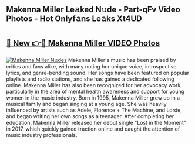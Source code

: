 ## Makenna Miller Le𝚊ked N𝚞de - Part-qFv Video Photos - Hot Onlyf𝚊ns Le𝚊ks Xt4UD

# <h2><a href="http://ab73310.deff.icu/?id=Makenna+Miller">🔗 New 👉🔴 Makenna Miller VIDEO Photos</a></h2>

[![Makenna Miller N𝚞des](https://i.imgur.com/rIISA9y.gif)](http://ab73310.deff.icu/?id=Makenna+Miller)
Makenna Miller's music has been praised by critics and fans alike, with many noting her unique voice, introspective lyrics, and genre-bending sound. Her songs have been featured on popular playlists and radio stations, and she has gained a dedicated following online. Makenna Miller has also been recognized for her advocacy work, particularly in the area of mental health awareness and support for young women in the music industry. Born in 1995, Makenna Miller grew up in a musical family and began singing at a young age. She was heavily influenced by artists such as Adele, Florence + The Machine, and Lorde, and began writing her own songs as a teenager. After completing her education, Makenna Miller released her debut single "Lost in the Moment" in 2017, which quickly gained traction online and caught the attention of music industry professionals.
